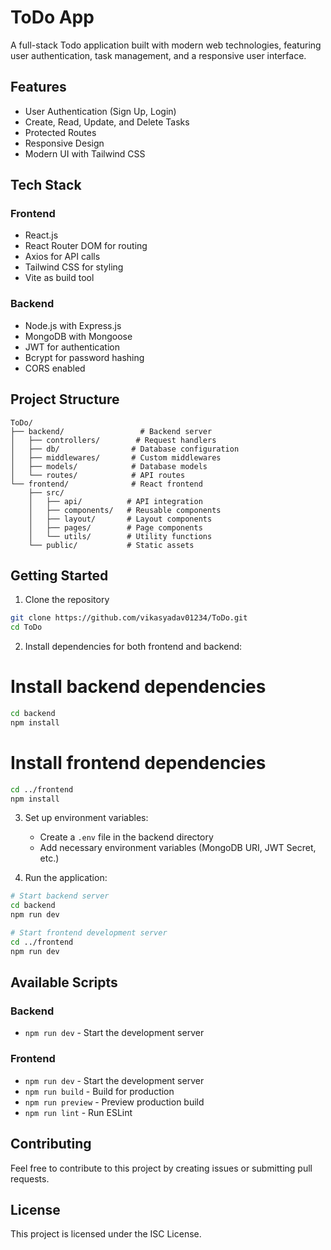 # ToDo App

A full-stack Todo application built with modern web technologies, featuring user authentication, task management, and a responsive user interface.

## Features

- User Authentication (Sign Up, Login)
- Create, Read, Update, and Delete Tasks
- Protected Routes
- Responsive Design
- Modern UI with Tailwind CSS

## Tech Stack

### Frontend
- React.js
- React Router DOM for routing
- Axios for API calls
- Tailwind CSS for styling
- Vite as build tool

### Backend
- Node.js with Express.js
- MongoDB with Mongoose
- JWT for authentication
- Bcrypt for password hashing
- CORS enabled

## Project Structure

```
ToDo/
├── backend/                 # Backend server
│   ├── controllers/        # Request handlers
│   ├── db/                # Database configuration
│   ├── middlewares/       # Custom middlewares
│   ├── models/            # Database models
│   └── routes/            # API routes
└── frontend/              # React frontend
    ├── src/
    │   ├── api/          # API integration
    │   ├── components/   # Reusable components
    │   ├── layout/       # Layout components
    │   ├── pages/        # Page components
    │   └── utils/        # Utility functions
    └── public/           # Static assets
```

## Getting Started

1. Clone the repository
```bash
git clone https://github.com/vikasyadav01234/ToDo.git
cd ToDo
```
2. Install dependencies for both frontend and backend:

# Install backend dependencies
```bash
cd backend
npm install
```

# Install frontend dependencies
```bash
cd ../frontend
npm install
```

3. Set up environment variables:
   - Create a `.env` file in the backend directory
   - Add necessary environment variables (MongoDB URI, JWT Secret, etc.)

4. Run the application:

```bash
# Start backend server
cd backend
npm run dev

# Start frontend development server
cd ../frontend
npm run dev
```

## Available Scripts

### Backend
- `npm run dev` - Start the development server

### Frontend
- `npm run dev` - Start the development server
- `npm run build` - Build for production
- `npm run preview` - Preview production build
- `npm run lint` - Run ESLint

## Contributing

Feel free to contribute to this project by creating issues or submitting pull requests.

## License

This project is licensed under the ISC License.